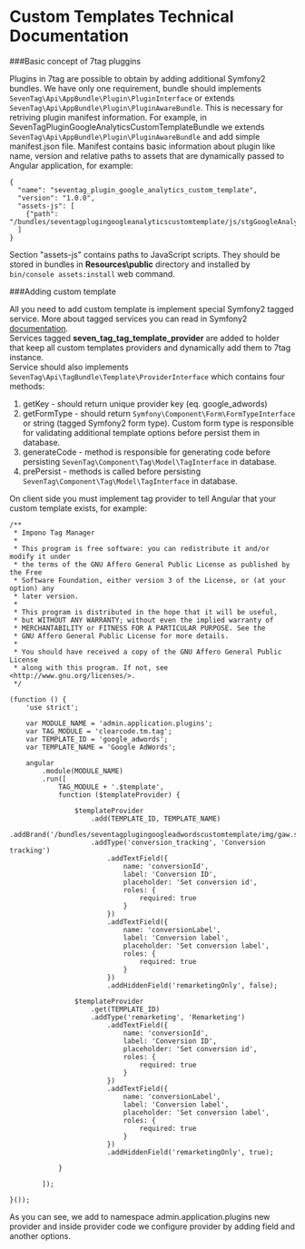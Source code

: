 # Custom Templates Technical Documentation

###Basic concept of 7tag pluggins

Plugins in 7tag are possible to obtain by adding additional Symfony2 bundles. We have only one requirement, bundle should implements `SevenTag\Api\AppBundle\Plugin\PluginInterface` or extends `SevenTag\Api\AppBundle\Plugin\PluginAwareBundle`.
This is necessary for retriving plugin manifest information. For example, in SevenTagPluginGoogleAnalyticsCustomTemplateBundle we extends `SevenTag\Api\AppBundle\Plugin\PluginAwareBundle` and add simple manifest.json file.
Manifest contains basic information about plugin like name, version and relative paths to assets that are dynamically passed to Angular application, for example:

<pre><code>{
  "name": "seventag_plugin_google_analytics_custom_template",
  "version": "1.0.0",
  "assets-js": [
    {"path": "/bundles/seventagplugingoogleanalyticscustomtemplate/js/stgGoogleAnalytics.js"}
  ]
}</code></pre>

Section "assets-js" contains paths to JavaScript scripts. They should be stored in bundles in <b>Resources\public</b> directory and installed by `bin/console assets:install` web command.

###Adding custom template

All you need to add custom template is implement special Symfony2 tagged service. More about tagged services you can read in Symfony2 [documentation](http://symfony.com/doc/current/components/dependency_injection/tags.html).<br>
Services tagged <b>seven_tag_tag_template_provider</b> are added to holder that keep all custom templates providers and dynamically add them to 7tag instance.<br>
Service should also implements `SevenTag\Api\TagBundle\Template\ProviderInterface` which contains four methods:

1. getKey - should return unique provider key (eq. google_adwords)
2. getFormType - should return `Symfony\Component\Form\FormTypeInterface` or string (tagged Symfony2 form type). Custom form type is responsible for validating additional template options before persist them in database.
3. generateCode - method is responsible for generating code before persisting `SevenTag\Component\Tag\Model\TagInterface` in database.
4. prePersist - methods is called before persisting `SevenTag\Component\Tag\Model\TagInterface` in database. 

On client side you must implement tag provider to tell Angular that your custom template exists, for example:

```
/**
 * Impono Tag Manager
 *
 * This program is free software: you can redistribute it and/or modify it under
 * the terms of the GNU Affero General Public License as published by the Free
 * Software Foundation, either version 3 of the License, or (at your option) any
 * later version.
 *
 * This program is distributed in the hope that it will be useful,
 * but WITHOUT ANY WARRANTY; without even the implied warranty of
 * MERCHANTABILITY or FITNESS FOR A PARTICULAR PURPOSE. See the
 * GNU Affero General Public License for more details.
 *
 * You should have received a copy of the GNU Affero General Public License
 * along with this program. If not, see <http://www.gnu.org/licenses/>.
 */
 
(function () {
    'use strict';
 
    var MODULE_NAME = 'admin.application.plugins';
    var TAG_MODULE = 'clearcode.tm.tag';
    var TEMPLATE_ID = 'google_adwords';
    var TEMPLATE_NAME = 'Google AdWords';
 
    angular
        .module(MODULE_NAME)
        .run([
            TAG_MODULE + '.$template',
            function ($templateProvider) {
 
                $templateProvider
                    .add(TEMPLATE_ID, TEMPLATE_NAME)
                    .addBrand('/bundles/seventagplugingoogleadwordscustomtemplate/img/gaw.svg')
                    .addType('conversion_tracking', 'Conversion tracking')
                        .addTextField({
                            name: 'conversionId',
                            label: 'Conversion ID',
                            placeholder: 'Set conversion id',
                            roles: {
                                required: true
                            }
                        })
                        .addTextField({
                            name: 'conversionLabel',
                            label: 'Conversion label',
                            placeholder: 'Set conversion label',
                            roles: {
                                required: true
                            }
                        })
                        .addHiddenField('remarketingOnly', false);
 
                $templateProvider
                    .get(TEMPLATE_ID)
                    .addType('remarketing', 'Remarketing')
                        .addTextField({
                            name: 'conversionId',
                            label: 'Conversion ID',
                            placeholder: 'Set conversion id',
                            roles: {
                                required: true
                            }
                        })
                        .addTextField({
                            name: 'conversionLabel',
                            label: 'Conversion label',
                            placeholder: 'Set conversion label',
                            roles: {
                                required: true
                            }
                        })
                        .addHiddenField('remarketingOnly', true);
 
            }
 
        ]);
 
}());
```
As you can see, we add to namespace admin.application.plugins new provider and inside provider code we configure provider by adding field and another options. 
